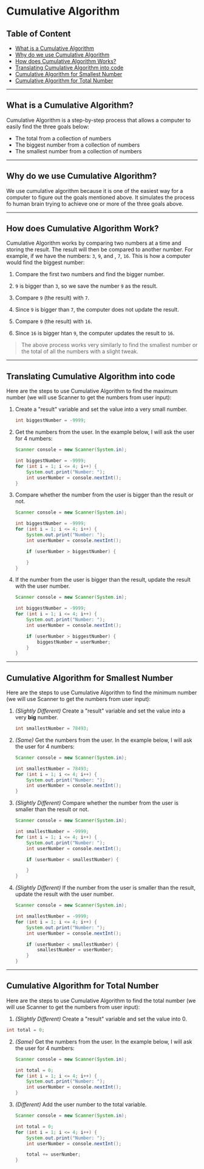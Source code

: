 # Cumulative Algorithm

## Table of Content

- [What is a Cumulative Algorithm](#what-is-a-cumulative-algorithm)
- [Why do we use Cumulative Algorithm](#why-do-we-use-cumulative-algorithm)
- [How does Cumulative Algorithm Works?](#how-does-cumulative-algorithm-work)
- [Translating Cumulative Algorithm into code](#translating-cumulative-algorithm-into-code)
- [Cumulative Algorithm for Smallest Number](#cumulative-algorithm-for-smallest-number)
- [Cumulative Algorithm for Total Number](#cumulative-algorithm-for-total-number)

---

## What is a Cumulative Algorithm?

Cumulative Algorithm is a step-by-step process that allows a computer to easily find the three goals below:

- The total from a collection of numbers
- The biggest number from a collection of numbers
- The smallest number from a collection of numbers

---

## Why do we use Cumulative Algorithm?

We use cumulative algorithm because it is one of the easiest way for a computer to figure out the goals mentioned above. It simulates the process fo human brain trying to achieve one or more of the three goals above.

---

## How does Cumulative Algorithm Work?

Cumulative Algorithm works by comparing two numbers at a time and storing the result. The result will then be compared to another number. For example, if we have the numbers: `3`, `9`, and , `7`, `16`. This is how a computer would find the biggest number:

1. Compare the first two numbers and find the bigger number.

2. `9` is bigger than `3`, so we save the number `9` as the result.

3. Compare `9` (the result) with `7`.

4. Since `9` is bigger than `7`, the computer does not update the result.

5. Compare `9` (the result) with `16`.

6. Since `16` is bigger htan `9`, the computer updates the result to `16`.

> The above process works very similarly to find the smallest number or the total of all the numbers with a slight tweak.

---

## Translating Cumulative Algorithm into code

Here are the steps to use Cumulative Algorithm to find the maximum number (we will use Scanner to get the numbers from user input):

1. Create a "result" variable and set the value into a very small number.

   ```java
   int biggestNumber = -9999;
   ```

2. Get the numbers from the user. In the example below, I will ask the user for 4 numbers:

   ```java
   Scanner console = new Scanner(System.in);

   int biggestNumber = -9999;
   for (int i = 1; i <= 4; i++) {
       System.out.print("Number: ");
       int userNumber = console.nextInt();
   }
   ```

3. Compare whether the number from the user is bigger than the result or not.

   ```java
   Scanner console = new Scanner(System.in);

   int biggestNumber = -9999;
   for (int i = 1; i <= 4; i++) {
       System.out.print("Number: ");
       int userNumber = console.nextInt();

       if (userNumber > biggestNumber) {

       }
   }
   ```

4. If the number from the user is bigger than the result, update the result with the user number.

   ```java
   Scanner console = new Scanner(System.in);

   int biggestNumber = -9999;
   for (int i = 1; i <= 4; i++) {
       System.out.print("Number: ");
       int userNumber = console.nextInt();

       if (userNumber > biggestNumber) {
           biggestNumber = userNumber;
       }
   }
   ```

---

## Cumulative Algorithm for Smallest Number

Here are the steps to use Cumulative Algorithm to find the minimum number (we will use Scanner to get the numbers from user input):

1. _(Slightly Different)_ Create a "result" variable and set the value into a very **big** number.

   ```java
   int smallestNumber = 78493;
   ```

2. _(Same)_ Get the numbers from the user. In the example below, I will ask the user for 4 numbers:

   ```java
   Scanner console = new Scanner(System.in);

   int smallestNumber = 78493;
   for (int i = 1; i <= 4; i++) {
       System.out.print("Number: ");
       int userNumber = console.nextInt();
   }
   ```

3. _(Slightly Different)_ Compare whether the number from the user is smaller than the result or not.

   ```java
   Scanner console = new Scanner(System.in);

   int smallestNumber = -9999;
   for (int i = 1; i <= 4; i++) {
       System.out.print("Number: ");
       int userNumber = console.nextInt();

       if (userNumber < smallestNumber) {

       }
   }
   ```

4. _(Slightly Different)_ If the number from the user is smaller than the result, update the result with the user number.

   ```java
   Scanner console = new Scanner(System.in);

   int smallestNumber = -9999;
   for (int i = 1; i <= 4; i++) {
       System.out.print("Number: ");
       int userNumber = console.nextInt();

       if (userNumber < smallestNumber) {
           smallestNumber = userNumber;
       }
   }
   ```

---

## Cumulative Algorithm for Total Number

Here are the steps to use Cumulative Algorithm to find the total number (we will use Scanner to get the numbers from user input):

1.  _(Slightly Different)_ Create a "result" variable and set the value into 0.

```java
int total = 0;
```

2. _(Same)_ Get the numbers from the user. In the example below, I will ask the user for 4 numbers:

   ```java
   Scanner console = new Scanner(System.in);

   int total = 0;
   for (int i = 1; i <= 4; i++) {
       System.out.print("Number: ");
       int userNumber = console.nextInt();
   }
   ```

3. _(Different)_ Add the user number to the total variable.

   ```java
   Scanner console = new Scanner(System.in);

   int total = 0;
   for (int i = 1; i <= 4; i++) {
       System.out.print("Number: ");
       int userNumber = console.nextInt();

       total += userNumber;
   }
   ```
